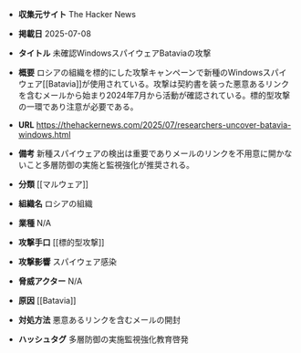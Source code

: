 - **収集元サイト**
The Hacker News

- **掲載日**
2025-07-08

- **タイトル**
未確認WindowsスパイウェアBataviaの攻撃

- **概要**
ロシアの組織を標的にした攻撃キャンペーンで新種のWindowsスパイウェア[[Batavia]]が使用されている。攻撃は契約書を装った悪意あるリンクを含むメールから始まり2024年7月から活動が確認されている。標的型攻撃の一環であり注意が必要である。

- **URL**
https://thehackernews.com/2025/07/researchers-uncover-batavia-windows.html

- **備考**
新種スパイウェアの検出は重要でありメールのリンクを不用意に開かないこと多層防御の実施と監視強化が推奨される。

- **分類**
[[マルウェア]]

- **組織名**
ロシアの組織

- **業種**
N/A

- **攻撃手口**
[[標的型攻撃]]

- **攻撃影響**
スパイウェア感染

- **脅威アクター**
N/A

- **原因**
[[Batavia]]

- **対処方法**
悪意あるリンクを含むメールの開封

- **ハッシュタグ**
多層防御の実施監視強化教育啓発
